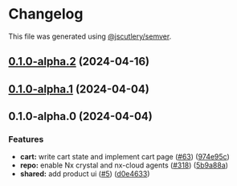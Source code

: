 # Changelog

This file was generated using [@jscutlery/semver](https://github.com/jscutlery/semver).

## [0.1.0-alpha.2](https://github.com/janasarcanys/nx-examples-test/compare/v0.1.0-alpha.1...v0.1.0-alpha.2) (2024-04-16)

## [0.1.0-alpha.1](https://github.com/janasarcanys/nx-examples-test/compare/v0.1.0-alpha.0...v0.1.0-alpha.1) (2024-04-04)

## 0.1.0-alpha.0 (2024-04-04)


### Features

* **cart:** write cart state and implement cart page ([#63](https://github.com/janasarcanys/nx-examples-test/issues/63)) ([974e95c](https://github.com/janasarcanys/nx-examples-test/commit/974e95ca5b2804063839e52277e90f1130d3a6e9))
* **repo:** enable Nx crystal and nx-cloud agents ([#318](https://github.com/janasarcanys/nx-examples-test/issues/318)) ([5b9a88a](https://github.com/janasarcanys/nx-examples-test/commit/5b9a88a7eb4b06e81dc07cb78b7d74653ffe2312))
* **shared:** add product ui ([#5](https://github.com/janasarcanys/nx-examples-test/issues/5)) ([d0e4633](https://github.com/janasarcanys/nx-examples-test/commit/d0e46339fd2e96d883e68e1fb48cde5d14890180))
